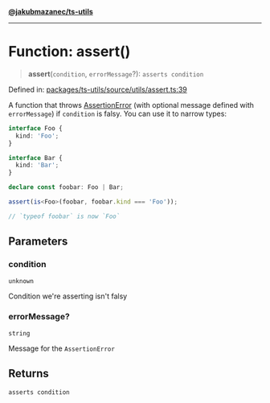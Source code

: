 [**@jakubmazanec/ts-utils**](../README.md)

---

# Function: assert()

> **assert**(`condition`, `errorMessage`?): `asserts condition`

Defined in:
[packages/ts-utils/source/utils/assert.ts:39](https://github.com/jakubmazanec/tools/blob/0373298af23ca7b778987184cd6fcccd21ae54be/packages/ts-utils/source/utils/assert.ts#L39)

A function that throws [AssertionError](../classes/AssertionError.md) (with optional message defined
with `errorMessage`) if `condition` is falsy. You can use it to narrow types:

```TypeScript
interface Foo {
  kind: 'Foo';
}

interface Bar {
  kind: 'Bar';
}

declare const foobar: Foo | Bar;

assert(is<Foo>(foobar, foobar.kind === 'Foo'));

// `typeof foobar` is now `Foo`
```

## Parameters

### condition

`unknown`

Condition we're asserting isn't falsy

### errorMessage?

`string`

Message for the `AssertionError`

## Returns

`asserts condition`
